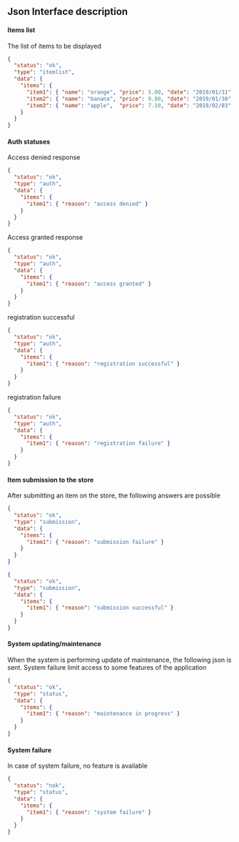 
## Json Interface description

#### Items list

The list of items to be displayed

```json
{
  "status": "ok",
  "type": "itemlist",
  "data": {
    "items": {
      "item1": { "name": "orange", "price": 5.00, "date": "2019/01/31" },
      "item2": { "name": "banana", "price": 9.80, "date": "2019/01/30" },
      "item3": { "name": "apple",  "price": 7.10, "date": "2019/02/03" }
    }
  }
}
```

#### Auth statuses

Access denied response

```json
{
  "status": "ok",
  "type": "auth",
  "data": {
    "items": {
      "item1": { "reason": "access denied" }
    }
  }
}
```

Access granted response

```json
{
  "status": "ok",
  "type": "auth",
  "data": {
    "items": {
      "item1": { "reason": "access granted" }
    }
  }
}
```

registration successful

```json
{
  "status": "ok",
  "type": "auth",
  "data": {
    "items": {
      "item1": { "reason": "registration successful" }
    }
  }
}
```

registration failure

```json
{
  "status": "ok",
  "type": "auth",
  "data": {
    "items": {
      "item1": { "reason": "registration failure" }
    }
  }
}
```

#### Item submission to the store

After submitting an item on the store, the following answers are possible

```json
{
  "status": "ok",
  "type": "submission",
  "data": {
    "items": {
      "item1": { "reason": "submission failure" }
    }
  }
}
```


```json
{
  "status": "ok",
  "type": "submission",
  "data": {
    "items": {
      "item1": { "reason": "submission successful" }
    }
  }
}
```

#### System updating/maintenance

When the system is performing update of maintenance, the following json is sent.
System failure limit access to some features of the application

```json
{
  "status": "ok",
  "type": "status",
  "data": {
    "items": {
      "item1": { "reason": "maintenance in progress" }
    }
  }
}
```

#### System failure

In case of system failure, no feature is available

```json
{
  "status": "nok",
  "type": "status",
  "data": {
    "items": {
      "item1": { "reason": "system failure" }
    }
  }
}
```
